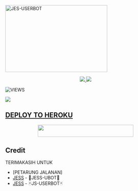 <a href="https://heroku.com/deploy?template=https://github.com/Jeskeren/Deploy.git"><img src="https://telegra.ph/file/749641a375bb5862000e7.jpg" width="320" height="211" alt="  JES-USERBOT" /></a>

<p align="center">
  <a href="https://github.com/Jeskeren/Deploy/fork">
    <img src="https://img.shields.io/github/forks/Jeskeren/JS-USERBOT?label=Fork&style=social">
    
  </a>
  <a href="https://github.com/Jeskeren/JS-USERBOT">
    <img src="https://img.shields.io/github/stars/Jeskeren/JS-USERBOT?style=social">
  </a>
</p>  

![VIEWS](https://komarev.com/ghpvc/?username=Jesxzy)

<a href="https://t.me/obrolansuar/"><img src="https://img.shields.io/badge/KODE%20PENILAIAN-A+-blue.svg?style=for-the-badge&logo=Factor.">

## DEPLOY TO HEROKU
<p align="center"><a href="https://telegram.dog/XTZ_HerokuBot?start=SmVza2VyZW4vSkVTUy1VQk9UIEpFUy1VQk9U"> <img src="https://img.shields.io/badge/Deploy%20To%20Heroku-indigo?style=flat&logo=heroku" width="300" height="38.60" /></a></p>

## Credit
TERIMAKASIH UNTUK

*   [PETARUNG JALANAN]
*   [JESS](https://t.me/Jesxzy) - 🐯JESS-UBOT🐯
*   [JESS](https://t.me/Senseijess) - 🃏JS-USERBOT🃏
